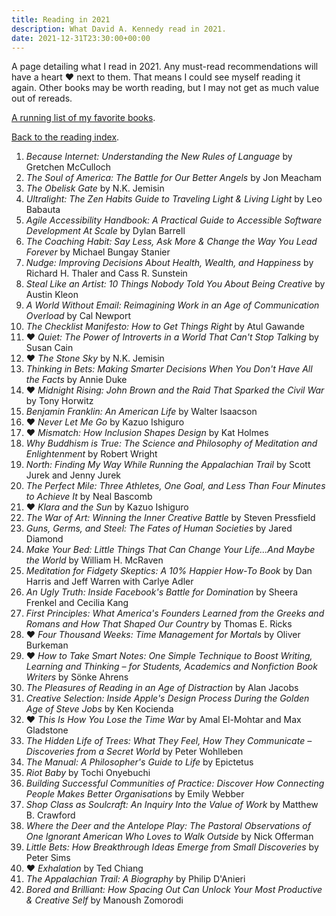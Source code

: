 ```yaml
---
title: Reading in 2021
description: What David A. Kennedy read in 2021.
date: 2021-12-31T23:30:00+00:00
---
```


A page detailing what I read in 2021. Any must-read recommendations will have a heart &hearts; next to them. That means I could see myself reading it again. Other books may be worth reading, but I may not get as much value out of rereads.

[A running list of my favorite books](/reading/favorites/).

[Back to the reading index](/reading/).

1. _Because Internet: Understanding the New Rules of Language_ by Gretchen McCulloch
2. _The Soul of America: The Battle for Our Better Angels_ by Jon Meacham
3. _The Obelisk Gate_ by N.K. Jemisin
4. _Ultralight: The Zen Habits Guide to Traveling Light & Living Light_ by Leo Babauta
5. _Agile Accessibility Handbook: A Practical Guide to Accessible Software Development At Scale_ by Dylan Barrell
6. _The Coaching Habit: Say Less, Ask More & Change the Way You Lead Forever_ by Michael Bungay Stanier
7. _Nudge: Improving Decisions About Health, Wealth, and Happiness_ by Richard H. Thaler and Cass R. Sunstein
8. _Steal Like an Artist: 10 Things Nobody Told You About Being Creative_ by Austin Kleon
9. _A World Without Email: Reimagining Work in an Age of Communication Overload_ by Cal Newport
10. _The Checklist Manifesto: How to Get Things Right_ by Atul Gawande
11. &hearts; _Quiet: The Power of Introverts in a World That Can't Stop Talking_ by Susan Cain
12. &hearts; _The Stone Sky_ by N.K. Jemisin
13. _Thinking in Bets: Making Smarter Decisions When You Don't Have All the Facts_ by Annie Duke
14. &hearts; _Midnight Rising: John Brown and the Raid That Sparked the Civil War_ by Tony Horwitz
15. _Benjamin Franklin: An American Life_ by Walter Isaacson
16. &hearts; _Never Let Me Go_ by Kazuo Ishiguro
17. &hearts; _Mismatch: How Inclusion Shapes Design_ by Kat Holmes
18. _Why Buddhism is True: The Science and Philosophy of Meditation and Enlightenment_ by Robert Wright
19. _North: Finding My Way While Running the Appalachian Trail_ by Scott Jurek and Jenny Jurek
20. _The Perfect Mile: Three Athletes, One Goal, and Less Than Four Minutes to Achieve It_ by Neal Bascomb
21. &hearts; _Klara and the Sun_ by Kazuo Ishiguro
22. _The War of Art: Winning the Inner Creative Battle_ by Steven Pressfield
23. _Guns, Germs, and Steel: The Fates of Human Societies_ by Jared Diamond
24. _Make Your Bed: Little Things That Can Change Your Life...And Maybe the World_ by William H. McRaven
25. _Meditation for Fidgety Skeptics: A 10% Happier How-To Book_ by Dan Harris and Jeff Warren with Carlye Adler
26. _An Ugly Truth: Inside Facebook's Battle for Domination_ by Sheera Frenkel and Cecilia Kang
27. _First Principles: What America's Founders Learned from the Greeks and Romans and How That Shaped Our Country_ by Thomas E. Ricks
28. &hearts; _Four Thousand Weeks: Time Management for Mortals_ by Oliver Burkeman
29. &hearts; _How to Take Smart Notes: One Simple Technique to Boost Writing, Learning and Thinking – for Students, Academics and Nonfiction Book Writers_ by Sönke Ahrens
30. _The Pleasures of Reading in an Age of Distraction_ by Alan Jacobs
31. _Creative Selection: Inside Apple's Design Process During the Golden Age of Steve Jobs_ by Ken Kocienda
32. &hearts; _This Is How You Lose the Time War_ by Amal El-Mohtar and Max Gladstone
33. _The Hidden Life of Trees: What They Feel, How They Communicate – Discoveries from a Secret World_ by Peter Wohlleben
34. _The Manual: A Philosopher's Guide to Life_ by Epictetus
35. _Riot Baby_ by Tochi Onyebuchi
36. _Building Successful Communities of Practice: Discover How Connecting People Makes Better Organisations_ by Emily Webber
37. _Shop Class as Soulcraft: An Inquiry Into the Value of Work_ by Matthew B. Crawford
38. _Where the Deer and the Antelope Play: The Pastoral Observations of One Ignorant American Who Loves to Walk Outside_ by Nick Offerman
39. _Little Bets: How Breakthrough Ideas Emerge from Small Discoveries_ by Peter Sims
40. &hearts; _Exhalation_ by Ted Chiang
41. _The Appalachian Trail: A Biography_ by Philip D'Anieri
42. _Bored and Brilliant: How Spacing Out Can Unlock Your Most Productive & Creative Self_ by Manoush Zomorodi
